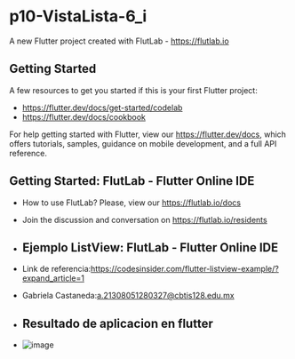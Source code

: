 # p10-VistaLista-6_i

A new Flutter project created with FlutLab - https://flutlab.io

## Getting Started

A few resources to get you started if this is your first Flutter project:

- https://flutter.dev/docs/get-started/codelab
- https://flutter.dev/docs/cookbook

For help getting started with Flutter, view our
https://flutter.dev/docs, which offers tutorials,
samples, guidance on mobile development, and a full API reference.

## Getting Started: FlutLab - Flutter Online IDE

- How to use FlutLab? Please, view our https://flutlab.io/docs
- Join the discussion and conversation on https://flutlab.io/residents

- ## Ejemplo ListView: FlutLab - Flutter Online IDE

- Link de referencia:https://codesinsider.com/flutter-listview-example/?expand_article=1
- Gabriela Castaneda:a.21308051280327@cbtis128.edu.mx

- ## Resultado de aplicacion en flutter
- ![image](https://github.com/CastanedaGabriela/p10-appList-6i/assets/144732455/03aeee84-4381-431b-8204-ddc26a2e62b3)
